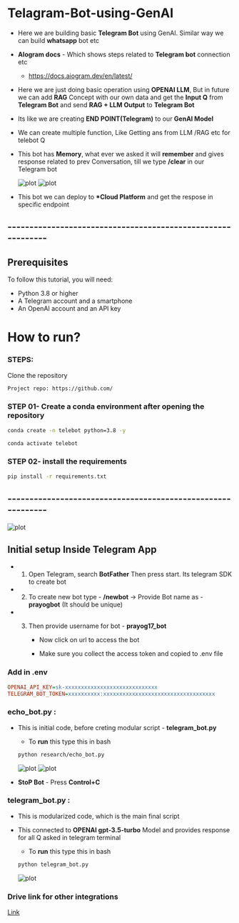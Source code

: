 # Telagram-Bot-using-GenAI

- Here we are building basic **Telegram Bot** using GenAI. Similar way we can build **whatsapp** bot etc
- **AIogram docs** - Which shows steps related to **Telegram bot** connection etc

  - https://docs.aiogram.dev/en/latest/

- Here we are just doing basic operation using **OPENAI LLM**, But in future we can add **RAG** Concept with our own data and get the **Input Q** from **Telegram Bot** and send **RAG + LLM Output** to **Telegram Bot**
- Its like we are creating **END POINT(Telegram)** to our **GenAI Model**
- We can create multiple function, Like Getting ans from LLM /RAG etc for telebot Q
- This bot has **Memory**, what ever we asked it will **remember** and gives response related to prev Conversation, till we type **/clear** in our Telegram bot

  ![plot](images/Memory_1.JPEG)
  ![plot](images/Memory_2.JPEG)

- This bot we can deploy to **\*Cloud Platform** and get the respose in specific endpoint

## ------------------------------------------------------------

## Prerequisites

To follow this tutorial, you will need:

- Python 3.8 or higher
- A Telegram account and a smartphone
- An OpenAI account and an API key

# How to run?

### STEPS:

Clone the repository

```bash
Project repo: https://github.com/
```

### STEP 01- Create a conda environment after opening the repository

```bash
conda create -n telebot python=3.8 -y
```

```bash
conda activate telebot
```

### STEP 02- install the requirements

```bash
pip install -r requirements.txt
```

## ------------------------------------------------------------

![plot](images/highlevel_image.png)

## Initial setup Inside Telegram App

- 1. Open Telegram, search **BotFather** Then press start. Its telegram SDK to create bot
- 2. To create new bot type - **/newbot** -> Provide Bot name as - **prayogbot** (It should be unique)
- 3. Then provide username for bot - **prayog17_bot**

     - Now click on url to access the bot

     - Make sure you collect the access token and copied to .env file

### Add in .env

```ini
OPENAI_API_KEY=sk-xxxxxxxxxxxxxxxxxxxxxxxxxxxxx
TELEGRAM_BOT_TOKEN=xxxxxxxxxx:xxxxxxxxxxxxxxxxxxxxxxxxxxxxxxxxxxx
```

### **echo_bot.py** :

- This is initial code, before creting modular script - **telegram_bot.py**

  - To **run** this type this in bash

  ```bash
  python research/echo_bot.py
  ```

  ![plot](images/During_bot_run_image.png)
  ![plot](images/telegram_bot_image.JPEG)

- **StoP Bot** - Press **Control+C**

### **telegram_bot.py** :

- This is modularized code, which is the main final script
- This connected to **OPENAI gpt-3.5-turbo** Model and provides response for all Q asked in telegram terminal

  - To **run** this type this in bash

  ```bash
  python telegram_bot.py
  ```

  ![plot](LLM_enabled_telegram_bot.JPEG)

### Drive link for other integrations

[Link](https://drive.google.com/drive/folders/1JlvnNZczhDtwaypRavkiZjvxOnKp7bsW?usp=sharing)
